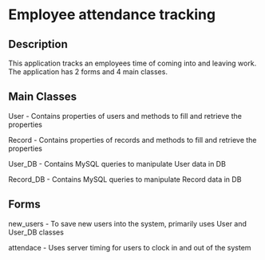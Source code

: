Employee attendance tracking
======
Description
------
This application tracks an employees time of coming into and leaving work. The application has 2 forms and 4 main classes.

Main Classes
------
User - Contains properties of users and methods to fill and retrieve the properties

Record - Contains properties of records and methods to fill and retrieve the properties

User_DB - Contains MySQL queries to manipulate User data in DB

Record_DB - Contains MySQL queries to manipulate Record data in DB

Forms
------
new_users - To save new users into the system, primarily uses User and User_DB classes

attendace - Uses server timing for users to clock in and out of the system
